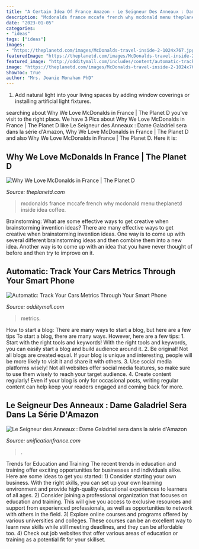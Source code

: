 ```yaml
---
title: "A Certain Idea Of France Amazon - Le Seigneur Des Anneaux : Dame Galadriel Sera Dans La Série D&#039;amazon"
description: "Mcdonalds france mccafe french why mcdonald menu theplanetd inside idea coffee"
date: "2023-01-05"
categories:
- "ideas"
tags: ["ideas"]
images:
- "https://theplanetd.com/images/McDonalds-travel-inside-2-1024x767.jpg"
featuredImage: "https://theplanetd.com/images/McDonalds-travel-inside-2-1024x767.jpg"
featured_image: "http://odditymall.com/includes/content/automatic-track-your-cars-metrics-through-your-smart-phone-0.jpg"
image: "https://theplanetd.com/images/McDonalds-travel-inside-2-1024x767.jpg"
ShowToc: true
author: "Mrs. Joanie Monahan PhD"
---
```



1. Add natural light into your living spaces by adding window coverings or installing artificial light fixtures.

	

		
searching about Why We Love McDonalds in France | The Planet D you've visit to the right place. We have 3 Pics about Why We Love McDonalds in France | The Planet D like Le Seigneur des Anneaux : Dame Galadriel sera dans la série d&#039;Amazon, Why We Love McDonalds in France | The Planet D and also Why We Love McDonalds in France | The Planet D. Here it is:
		
    
## Why We Love McDonalds In France | The Planet D

<img loading=lazy src="https://theplanetd.com/images/McDonalds-travel-inside-2-1024x767.jpg" onerror="this.onerror=null;this.src='https://tse4.mm.bing.net/th?id=OIP.mv-8C9h8-uwx1UZo1s1uuwHaFj&amp;pid=15.1';" alt="Why We Love McDonalds in France | The Planet D">

_Source: theplanetd.com_

>mcdonalds france mccafe french why mcdonald menu theplanetd inside idea coffee. 

	

Brainstorming: What are some effective ways to get creative when brainstorming invention ideas?
There are many effective ways to get creative when brainstorming invention ideas. One way is to come up with several different brainstorming ideas and then combine them into a new idea. Another way is to come up with an idea that you have never thought of before and then try to improve on it.

    
## Automatic: Track Your Cars Metrics Through Your Smart Phone

<img loading=lazy src="http://odditymall.com/includes/content/automatic-track-your-cars-metrics-through-your-smart-phone-0.jpg" onerror="this.onerror=null;this.src='https://tse4.mm.bing.net/th?id=OIP.qMEHcbbAaRrJ0NPpv5LWxgHaGZ&amp;pid=15.1';" alt="Automatic: Track Your Cars Metrics Through Your Smart Phone">

_Source: odditymall.com_

>metrics. 

	

How to start a blog: There are many ways to start a blog, but here are a few tips
To start a blog, there are many ways. However, here are a few tips: 1. Start with the right tools and keywords! With the right tools and keywords, you can easily start a blog and build audience around it. 2. Be original! Not all blogs are created equal. If your blog is unique and interesting, people will be more likely to visit it and share it with others. 3. Use social media platforms wisely! Not all websites offer social media features, so make sure to use them wisely to reach your target audience. 4. Create content regularly! Even if your blog is only for occasional posts, writing regular content can help keep your readers engaged and coming back for more.

    
## Le Seigneur Des Anneaux : Dame Galadriel Sera Dans La Série D&#039;Amazon

<img loading=lazy src="http://unificationfrance.com/IMG/jpg/400-galadriel.jpg" onerror="this.onerror=null;this.src='https://tse2.mm.bing.net/th?id=OIP.nB3ItpssKnjZLHBM_CQaQwAAAA&amp;pid=15.1';" alt="Le Seigneur des Anneaux : Dame Galadriel sera dans la série d&#039;Amazon">

_Source: unificationfrance.com_

>. 

	

Trends for Education and Training
The recent trends in education and training offer exciting opportunities for businesses and individuals alike. Here are some ideas to get you started: 1) Consider starting your own business. With the right skills, you can set up your own learning environment and provide high-quality educational experiences to learners of all ages. 2) Consider joining a professional organization that focuses on education and training. This will give you access to exclusive resources and support from experienced professionals, as well as opportunities to network with others in the field. 3) Explore online courses and programs offered by various universities and colleges. These courses can be an excellent way to learn new skills while still meeting deadlines, and they can be affordable too. 4) Check out job websites that offer various areas of education or training as a potential fit for your skillset.

